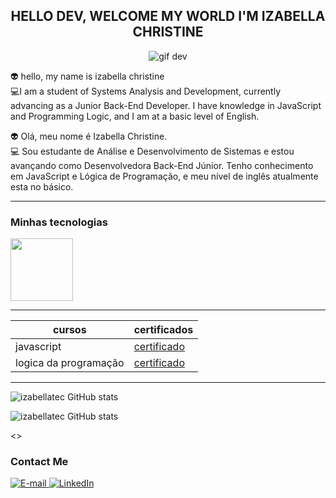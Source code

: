 

 <CENTER><H2> HELLO DEV, WELCOME MY WORLD I'M IZABELLA CHRISTINE</H2></CENTER>

 <p align="center">
  <img src="https://user-images.githubusercontent.com/60843507/111036837-4af44900-8447-11eb-9cbd-776fd4737549.gif" alt="gif dev">
</p>




 👽 hello, my name is izabella christine<br>
 💻I am a student of Systems Analysis and Development, currently advancing as a Junior Back-End Developer. I have knowledge in JavaScript and Programming Logic, and I am at a basic level of English.

 👽  Olá, meu nome é Izabella Christine.<br>
 💻 Sou estudante de Análise e Desenvolvimento de Sistemas e estou avançando como Desenvolvedora Back-End Júnior. Tenho conhecimento em JavaScript e Lógica de Programação, e meu nível de inglês atualmente esta no básico.





----------
### Minhas tecnologias 

<img src="https://cdn.jsdelivr.net/gh/devicons/devicon@latest/icons/javascript/javascript-original.svg" width="100px">






-----




|cursos | certificados|
|------- |-------------|
|javascript| [certificado](https://hermes.dio.me/certificates/CBS1RTPH.pdf)
|logica da programação|[certificado](https://hermes.dio.me/certificates/4CCC2334.pdf)

----

![izabellatec GitHub stats](https://github-readme-stats.vercel.app/api?username=izabellatec&show_icons=true&theme=dark) 


 ![izabellatec GitHub stats](https://github-readme-stats.vercel.app/api/top-langs/?username=izabellatec&layout=compact&langs_count=7&theme=dracula)


<>
<h3>Contact Me</h3>
<div align="left">
<p>
<a href="mailto:izabella_hto18@hotmail.com">
<img src="https://img.shields.io/badge/-email-020114?style=for-the-badge&amp;logo=microsoft-outlook&amp;logoColor=6ED2B6&amp;color:FFF" alt="E-mail">
</a>
<a href="https://www.linkedin.com/in/izabellachristine/"><img src="https://img.shields.io/badge/-LinkedIn-020114?style=for-the-badge&amp;logo=linkedin&amp;logoColor=6ED2B6&amp;color:FFF" alt="LinkedIn"></a>
</div>





 

